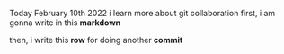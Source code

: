 Today February 10th 2022
i learn more about git collaboration
first, i am gonna write in this **markdown**

then, i write this **row** for doing another **commit**
